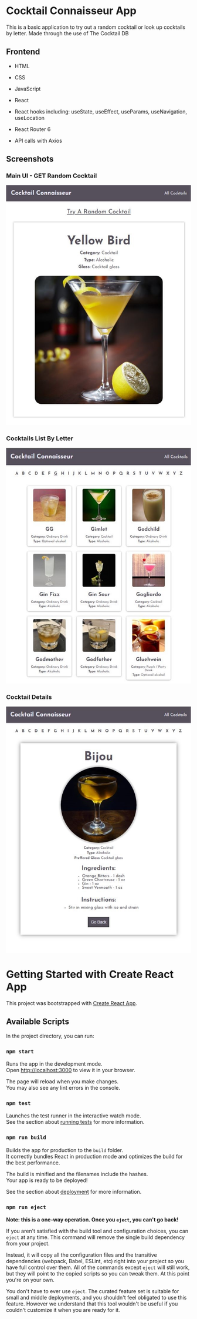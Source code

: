 # Cocktail Connaisseur App

This is a basic application to try out a random cocktail or look up cocktails by letter. Made through the use of The Cocktail DB

## Frontend

- HTML

- CSS

- JavaScript

- React

- React hooks including: useState, useEffect, useParams, useNavigation, useLocation

- React Router 6

- API calls with Axios

## Screenshots

### Main UI - GET Random Cocktail

![Main](https://github.com/Karnveer-Grewal/cocktail-connaisseur-app/blob/main/Screenshots/cocktail-main.JPG?raw=true)

### Cocktails List By Letter

![Cocktail List](https://github.com/Karnveer-Grewal/cocktail-connaisseur-app/blob/main/Screenshots/cocktail-list.JPG?raw=true)

### Cocktail Details

![Details](https://github.com/Karnveer-Grewal/cocktail-connaisseur-app/blob/main/Screenshots/cocktail-details.JPG?raw=true)

# Getting Started with Create React App

This project was bootstrapped with [Create React App](https://github.com/facebook/create-react-app).

## Available Scripts

In the project directory, you can run:

### `npm start`

Runs the app in the development mode.\
Open [http://localhost:3000](http://localhost:3000) to view it in your browser.

The page will reload when you make changes.\
You may also see any lint errors in the console.

### `npm test`

Launches the test runner in the interactive watch mode.\
See the section about [running tests](https://facebook.github.io/create-react-app/docs/running-tests) for more information.

### `npm run build`

Builds the app for production to the `build` folder.\
It correctly bundles React in production mode and optimizes the build for the best performance.

The build is minified and the filenames include the hashes.\
Your app is ready to be deployed!

See the section about [deployment](https://facebook.github.io/create-react-app/docs/deployment) for more information.

### `npm run eject`

**Note: this is a one-way operation. Once you `eject`, you can't go back!**

If you aren't satisfied with the build tool and configuration choices, you can `eject` at any time. This command will remove the single build dependency from your project.

Instead, it will copy all the configuration files and the transitive dependencies (webpack, Babel, ESLint, etc) right into your project so you have full control over them. All of the commands except `eject` will still work, but they will point to the copied scripts so you can tweak them. At this point you're on your own.

You don't have to ever use `eject`. The curated feature set is suitable for small and middle deployments, and you shouldn't feel obligated to use this feature. However we understand that this tool wouldn't be useful if you couldn't customize it when you are ready for it.
